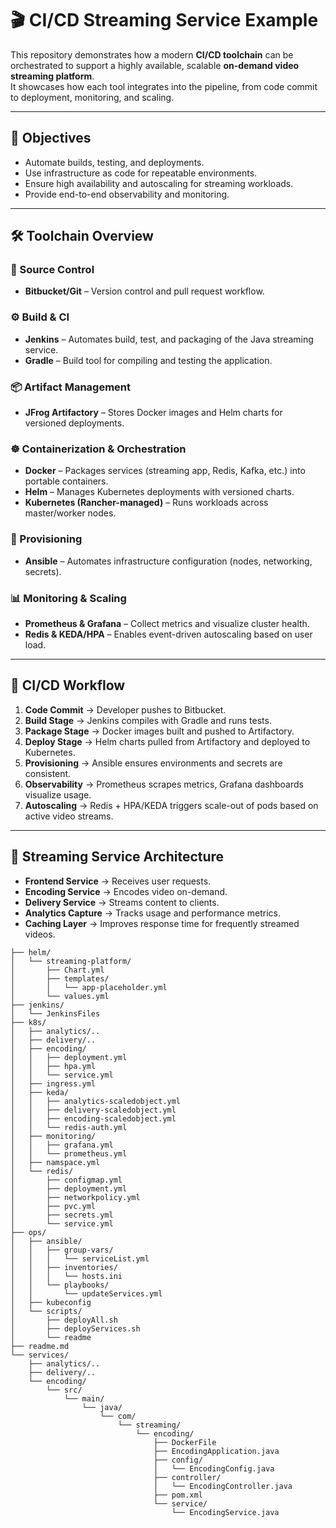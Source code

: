 # 🎬 CI/CD Streaming Service Example

This repository demonstrates how a modern **CI/CD toolchain** can be orchestrated to support a highly available, scalable **on-demand video streaming platform**.  
It showcases how each tool integrates into the pipeline, from code commit to deployment, monitoring, and scaling.

---

## 🚀 Objectives
- Automate builds, testing, and deployments.
- Use infrastructure as code for repeatable environments.
- Ensure high availability and autoscaling for streaming workloads.
- Provide end-to-end observability and monitoring.

---

## 🛠️ Toolchain Overview

### 📂 Source Control
- **Bitbucket/Git** – Version control and pull request workflow.

### ⚙️ Build & CI
- **Jenkins** – Automates build, test, and packaging of the Java streaming service.
- **Gradle** – Build tool for compiling and testing the application.

### 📦 Artifact Management
- **JFrog Artifactory** – Stores Docker images and Helm charts for versioned deployments.

### ☸️ Containerization & Orchestration
- **Docker** – Packages services (streaming app, Redis, Kafka, etc.) into portable containers.
- **Helm** – Manages Kubernetes deployments with versioned charts.
- **Kubernetes (Rancher-managed)** – Runs workloads across master/worker nodes.

### 🔑 Provisioning
- **Ansible** – Automates infrastructure configuration (nodes, networking, secrets).

### 📊 Monitoring & Scaling
- **Prometheus & Grafana** – Collect metrics and visualize cluster health.
- **Redis & KEDA/HPA** – Enables event-driven autoscaling based on user load.

---

## 🔄 CI/CD Workflow

1. **Code Commit** → Developer pushes to Bitbucket.
2. **Build Stage** → Jenkins compiles with Gradle and runs tests.
3. **Package Stage** → Docker images built and pushed to Artifactory.
4. **Deploy Stage** → Helm charts pulled from Artifactory and deployed to Kubernetes.
5. **Provisioning** → Ansible ensures environments and secrets are consistent.
6. **Observability** → Prometheus scrapes metrics, Grafana dashboards visualize usage.
7. **Autoscaling** → Redis + HPA/KEDA triggers scale-out of pods based on active video streams.

---

## 📡 Streaming Service Architecture

- **Frontend Service** → Receives user requests.
- **Encoding Service** → Encodes video on-demand.
- **Delivery Service** → Streams content to clients.
- **Analytics Capture** → Tracks usage and performance metrics.
- **Caching Layer** → Improves response time for frequently streamed videos.


```text
├── helm/
│   └── streaming-platform/
│       ├── Chart.yml
│       ├── templates/
│       │   └── app-placeholder.yml
│       └── values.yml
├── jenkins/
│   └── JenkinsFiles
├── k8s/
│   ├── analytics/..
│   ├── delivery/..
│   ├── encoding/
│   │   ├── deployment.yml
│   │   ├── hpa.yml
│   │   └── service.yml
│   ├── ingress.yml
│   ├── keda/
│   │   ├── analytics-scaledobject.yml
│   │   ├── delivery-scaledobject.yml
│   │   ├── encoding-scaledobject.yml
│   │   └── redis-auth.yml
│   ├── monitoring/
│   │   ├── grafana.yml
│   │   └── prometheus.yml
│   ├── namspace.yml
│   └── redis/
│       ├── configmap.yml
│       ├── deployment.yml
│       ├── networkpolicy.yml
│       ├── pvc.yml
│       ├── secrets.yml
│       └── service.yml
├── ops/
│   ├── ansible/
│   │   ├── group-vars/
│   │   │   └── serviceList.yml
│   │   ├── inventories/
│   │   │   └── hosts.ini
│   │   └── playbooks/
│   │       └── updateServices.yml
│   ├── kubeconfig
│   └── scripts/
│       ├── deployAll.sh
│       ├── deployServices.sh
│       └── readme
├── readme.md
└── services/
    ├── analytics/..
    ├── delivery/..
    └── encoding/
        └── src/
            └── main/
                └── java/
                    └── com/
                        └── streaming/
                            └── encoding/
                                ├── DockerFile
                                ├── EncodingApplication.java
                                ├── config/
                                │   └── EncodingConfig.java
                                ├── controller/
                                │   └── EncodingController.java
                                ├── pom.xml
                                └── service/
                                    └── EncodingService.java

```

